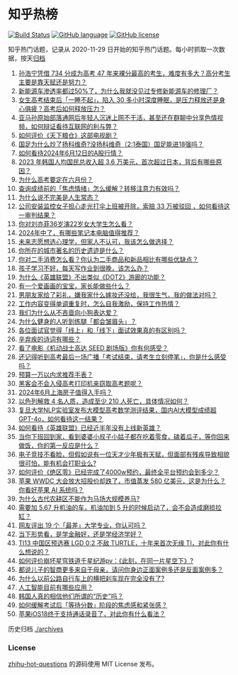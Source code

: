 # 知乎热榜
[![Build Status](https://github.com/ToWeLong/zhihu-hot-questions/workflows/CI/badge.svg)](https://github.com/ToWeLong/zhihu-hot-questions/actions)
[![GitHub language](https://img.shields.io/badge/language-golang-orange.svg)](https://golang.org/)
[![GitHub license](https://img.shields.io/github/license/ToWeLong/zhihu-hot-questions)](https://github.com/ToWeLong/zhihu-hot-questions/blob/main/LICENSE)

知乎热门话题，记录从 2020-11-29 日开始的知乎热门话题。每小时抓取一次数据，按天[归档](./archives)

<!-- BEGIN -->

1. [孙浩宁凭借 734 分成为高考 47 年来裸分最高的考生，难度有多大？高分考生主要是靠天赋还是努力？](https://www.zhihu.com/question/658564066)
1. [新能源车渗透率都过50%了，为什么我就没见过专修新能源车的修理厂？](https://www.zhihu.com/question/654140946)
1. [女生高考结束后「一睡不起」，陷入 30 多小时深度睡眠，是压力释放还是身心俱疲？高考后如何释放压力？](https://www.zhihu.com/question/658705122)
1. [亚马孙原始部落通网后年轻人沉迷上网不干活，甚至还在群聊中分享色情视频，如何辩证看待互联网的利与弊？](https://www.zhihu.com/question/658633531)
1. [如何评价《天下粮仓》这部电视剧？](https://www.zhihu.com/question/26510300)
1. [国足为什么炒了扬科维奇?没扬科维奇（2:1泰国）国足能进18强吗？](https://www.zhihu.com/question/658674845)
1. [如何看待2024年6月12日的A股行情？](https://www.zhihu.com/question/658713394)
1. [2023 年韩国人均国民总收入超 3.6 万美元，首次超过日本，背后有哪些原因？](https://www.zhihu.com/question/658670999)
1. [为什么高考要定在六月份？](https://www.zhihu.com/question/658320016)
1. [查询成绩前的「焦虑情绪」怎么缓解？转移注意力有效吗？](https://www.zhihu.com/question/658169329)
1. [为什么说不完美是人生常态？](https://www.zhihu.com/question/658674121)
1. [公司安装监控女子担心走光打伞上班被开除，索赔 33 万被驳回 ，如何看待这一审判结果？](https://www.zhihu.com/question/466782388)
1. [你对刘亦菲36岁演22岁女大学生怎么看？](https://www.zhihu.com/question/658507089)
1. [2024年中了，有哪些笔记本电脑值得推荐？](https://www.zhihu.com/question/656088425)
1. [未来志愿想选心理学，但家人不认可，我该怎么做选择？](https://www.zhihu.com/question/658469661)
1. [你所在的城市著名的历史遗迹是什么？](https://www.zhihu.com/question/384502182)
1. [你对二手消费怎么看？你认为二手商品和新品相比有哪些优缺点？](https://www.zhihu.com/question/657588418)
1. [孩子学习不好，每天写作业到很晚，该怎么办？](https://www.zhihu.com/question/658092556)
1. [为什么《英雄联盟》不出类似《DOT2》游廊的功能？](https://www.zhihu.com/question/657690975)
1. [有一个爱画画的宝宝，家长能做些什么？](https://www.zhihu.com/question/657858582)
1. [男朋友家给了彩礼，嫌我家什么嫁妆还没给，我很生气，我的做法对吗？](https://www.zhihu.com/question/657482588)
1. [工作内容变得单调重复时，怎么自我激励，保持工作热情？](https://www.zhihu.com/question/657937582)
1. [我们为什么从不吝啬向小狗表达爱？](https://www.zhihu.com/question/657777019)
1. [为什么健身的人听到练腿「都会皱眉头」？](https://www.zhihu.com/question/657276794)
1. [各位面试官觉得「线上」和「线下」面试效果真的有区别吗？](https://www.zhihu.com/question/657960041)
1. [辛弃疾的诗词有哪些？](https://www.zhihu.com/question/653141739)
1. [看了电影《机动战士高达 SEED 剧场版》你有何感受？](https://www.zhihu.com/question/561404925)
1. [还记得听到高考最后一场广播「考试结束，请考生立刻停笔」，你是什么感受吗？](https://www.zhihu.com/question/656586275)
1. [预算一万以内求推荐手表？](https://www.zhihu.com/question/656191861)
1. [黑客会不会入侵高考打印机来窃取高考题呢？](https://www.zhihu.com/question/657166296)
1. [2024年6月上海房子值得入手吗？](https://www.zhihu.com/question/657437969)
1. [以色列解救 4 名人质，造成至少 210 人死亡，具体情况如何？](https://www.zhihu.com/question/658466043)
1. [复旦大学NLP实验室发布大模型高考数学测评结果，国内AI大模型成绩超GPT-4o，如何看待这一结果？](https://www.zhihu.com/question/658712554)
1. [如何看待《英雄联盟》已经近半年没有上线新英雄？](https://www.zhihu.com/question/657926473)
1. [当你下班回到家，看到婆婆小叔子小姑子都在吃着零食，磕着瓜子，等你回来做饭，你的第一反应是什么？](https://www.zhihu.com/question/658468327)
1. [电子竞技不看脸，但假如说有一位天才少年极有天赋，但面部有残疾导致相貌很可怕，能有机会打职业么?](https://www.zhihu.com/question/657595392)
1. [如何评价《绝区零》已经完成了4000w预约，最终全平台预约会到多少？](https://www.zhihu.com/question/658502413)
1. [苹果 WWDC 大会放大招股价却跌了，市值蒸发 580 亿美元，这是为什么？你看好苹果 AI 系统吗？](https://www.zhihu.com/question/658632987)
1. [为什么古代农耕区不能作为马场大规模养马?](https://www.zhihu.com/question/653296812)
1. [需要加 5.67 升机油的车，机油加到 5 升的时候启动了，会不会造成磨损拉缸？](https://www.zhihu.com/question/656080007)
1. [网友评出 19 个「最差」大学专业，你认可吗？](https://www.zhihu.com/question/654522668)
1. [当下形势看，是学金融好，还是学经济学好？](https://www.zhihu.com/question/324234585)
1. [TI13 中国区预选赛 LGD 0:2 不敌 TURTLE，十年来首次无缘 TI，对此你有什么想说的？](https://www.zhihu.com/question/658719295)
1. [如何评价崩坏星穹铁道千星纪游pv：《此刻，在同一片星空下》?](https://www.zhihu.com/question/658624382)
1. [都说儿子的智商更多来自于母亲，请问你身边正面案例多还是反面案例多？](https://www.zhihu.com/question/658345591)
1. [为什么以前公路自行车上的横把刹车现在完全没有了?](https://www.zhihu.com/question/658533083)
1. [人工智能目前有哪些应用？](https://www.zhihu.com/question/400057041)
1. [韩国人真的相信他们所谓的“历史”吗？](https://www.zhihu.com/question/644296605)
1. [如何缓解考试后「等待分数」阶段的焦虑感和紧张感？](https://www.zhihu.com/question/658169344)
1. [苹果iOS18终于支持通话录音了，对此你有什么看法？](https://www.zhihu.com/question/658610278)

<!-- END -->

历史归档 [./archives](./archives)


### License
[zhihu-hot-questions](https://github.com/towelong/zhihu-hot-questions) 的源码使用 MIT License 发布。